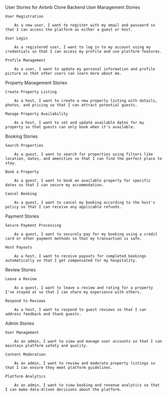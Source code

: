 User Stories for Airbnb Clone Backend
User Management Stories

    User Registration

        As a new user, I want to register with my email and password so that I can access the platform as either a guest or host.

    User Login

        As a registered user, I want to log in to my account using my credentials so that I can access my profile and use platform features.

    Profile Management

        As a user, I want to update my personal information and profile picture so that other users can learn more about me.

Property Management Stories

    Create Property Listing

        As a host, I want to create a new property listing with details, photos, and pricing so that I can attract potential guests.

    Manage Property Availability

        As a host, I want to set and update available dates for my property so that guests can only book when it's available.

Booking Stories

    Search Properties

        As a guest, I want to search for properties using filters like location, dates, and amenities so that I can find the perfect place to stay.

    Book a Property

        As a guest, I want to book an available property for specific dates so that I can secure my accommodation.

    Cancel Booking

        As a guest, I want to cancel my booking according to the host's policy so that I can receive any applicable refunds.

Payment Stories

    Secure Payment Processing

        As a guest, I want to securely pay for my booking using a credit card or other payment methods so that my transaction is safe.

    Host Payouts

        As a host, I want to receive payouts for completed bookings automatically so that I get compensated for my hospitality.

Review Stories

    Leave a Review

        As a guest, I want to leave a review and rating for a property I've stayed at so that I can share my experience with others.

    Respond to Reviews

        As a host, I want to respond to guest reviews so that I can address feedback and thank guests.

Admin Stories

    User Management

        As an admin, I want to view and manage user accounts so that I can maintain platform safety and quality.

    Content Moderation

        As an admin, I want to review and moderate property listings so that I can ensure they meet platform guidelines.

    Platform Analytics

        As an admin, I want to view booking and revenue analytics so that I can make data-driven decisions about the platform.


